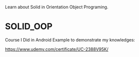 Learn about Solid in Orientation Object Programing.

# SOLID_OOP

Course I Did in Android Example to demonstrate my knowledges:

https://www.udemy.com/certificate/UC-2388V95K/

